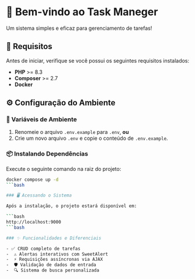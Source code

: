 # 👋 Bem-vindo ao **Task Maneger**

Um sistema simples e eficaz para gerenciamento de tarefas!

## 🚀 Requisitos
Antes de iniciar, verifique se você possui os seguintes requisitos instalados:

- **PHP** >= 8.3  
- **Composer** >= 2.7  
- **Docker**

## ⚙️ Configuração do Ambiente

### 🔐 Variáveis de Ambiente

1. Renomeie o arquivo `.env.example` para `.env`, **ou**  
2. Crie um novo arquivo `.env` e copie o conteúdo de `.env.example`.

### 📦 Instalando Dependências

Execute o seguinte comando na raiz do projeto:

```bash
docker compose up -d
```bash

### 🖥️ Acessando o Sistema

Após a instalação, o projeto estará disponível em:

```bash
http://localhost:9000
```bash

### ✨ Funcionalidades e Diferenciais

- ✅ CRUD completo de tarefas
-  ⚠️ Alertas interativos com SweetAlert
-  ⚡ Requisições assíncronas via AJAX
-  🛡️ Validação de dados de entrada
-  🔍 Sistema de busca personalizada





